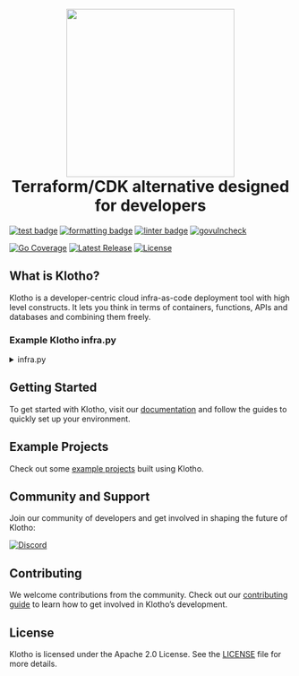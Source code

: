 <h1 align="center">
  <br>
  <a href="https://klo.dev"><img src="https://user-images.githubusercontent.com/69910109/209406610-c35afa17-7aff-4d44-921c-078d174d30f0.png" width="300"></a>
  <br>
  Terraform/CDK alternative designed for developers
  <br>
</h1>

[![test badge](https://github.com/klothoplatform/klotho/actions/workflows/test.yaml/badge.svg)](https://github.com/klothoplatform/klotho/actions/workflows/test.yaml)
[![formatting badge](https://github.com/klothoplatform/klotho/actions/workflows/prettier.yaml/badge.svg)](https://github.com/klothoplatform/klotho/actions/workflows/prettier.yaml)
[![linter badge](https://github.com/klothoplatform/klotho/actions/workflows/lint.yaml/badge.svg)](https://github.com/klothoplatform/klotho/actions/workflows/lint.yaml)
[![govulncheck](https://github.com/CloudCompilers/klotho/actions/workflows/govulncheck.yaml/badge.svg)](https://github.com/CloudCompilers/klotho/actions/workflows/govulncheck.yaml)

[![Go Coverage](https://github.com/klothoplatform/klotho/wiki/coverage.svg)](https://raw.githack.com/wiki/klothoplatform/klotho/coverage.html)
[![Latest Release](https://img.shields.io/github/v/release/klothoplatform/klotho)](https://github.com/klothoplatform/klotho/releases)
[![License](https://img.shields.io/github/license/klothoplatform/klotho)](https://github.com/klothoplatform/klotho/blob/main/LICENSE)

## What is Klotho?
Klotho is a developer-centric cloud infra-as-code deployment tool with high level constructs. It lets you think in terms of containers, functions, APIs and databases and combining them freely.

### Example Klotho infra.py
<details>
<summary>infra.py</summary>

```python
import os
from pathlib import Path

import klotho
import klotho.aws as aws

# Create the Application instance
app = klotho.Application(
    "my-sample-app",
    project="my-project",
    environment="default",
    default_region="us-west-2",  
)

dir = Path(__file__).parent.absolute()

# Create a dynamodb instance with 2 indexed attributes
dynamodb = aws.DynamoDB(
    "my-dynamodb",
    attributes=[
        {"Name": "id", "Type": "S"},    
        {"Name": "data", "Type": "S"},  
    ],
    hash_key="id",
    range_key="data"
)

# Create a lambda function that reads in code and deploys it as a zip file
my_function = aws.Function(
    "my-function",
    handler="handler.handler",
    runtime="python3.12",
    code=str(dir),
)

# Bind the dynamodb instance to the lambda function
my_function.bind(dynamodb)

# Create an ECS container
my_container = aws.Container(
    "my-container",
    dockerfile=str(dir / "container" / "Dockerfile"),
    context=str(dir),
)

# Create a Postgres instance with plain text password
my_postgres = aws.Postgres(
    "my-postgres",
    username="admin",
    password="password123!",
    database="mydb",
)

# Bind the postgres instance to the container
my_container.bind(my_postgres)

# Create an API Gateway instance
api = aws.Api("my-api")

# Bind the lambda function to the API Gateway on the /function route
api.route(
  routes: [
    RouteArgs(path="/function", method="ANY")
  ], my_function
)

# Bind the container to the API Gateway on the /container route
api.route(
  routes: [
    RouteArgs(path="/container", method="ANY")
  ], my_container
)
```
</details>

## Getting Started
To get started with Klotho, visit our [documentation](https://klo.dev/docs-k2/) and follow the guides to quickly set up your environment.

## Example Projects
Check out some [example projects](https://github.com/klothoplatform/k2-sample-apps) built using Klotho.

## Community and Support
Join our community of developers and get involved in shaping the future of Klotho:

[![Discord](https://img.shields.io/badge/Klotho-%237289DA.svg?style=for-the-badge&logo=discord&logoColor=white)](https://klo.dev/discordurl)

## Contributing
We welcome contributions from the community. Check out our [contributing guide](https://github.com/klothoplatform/klotho/blob/main/CONTRIBUTING.md) to learn how to get involved in Klotho’s development.

## License
Klotho is licensed under the Apache 2.0 License. See the [LICENSE](https://github.com/klothoplatform/klotho/blob/main/LICENSE) file for more details.
